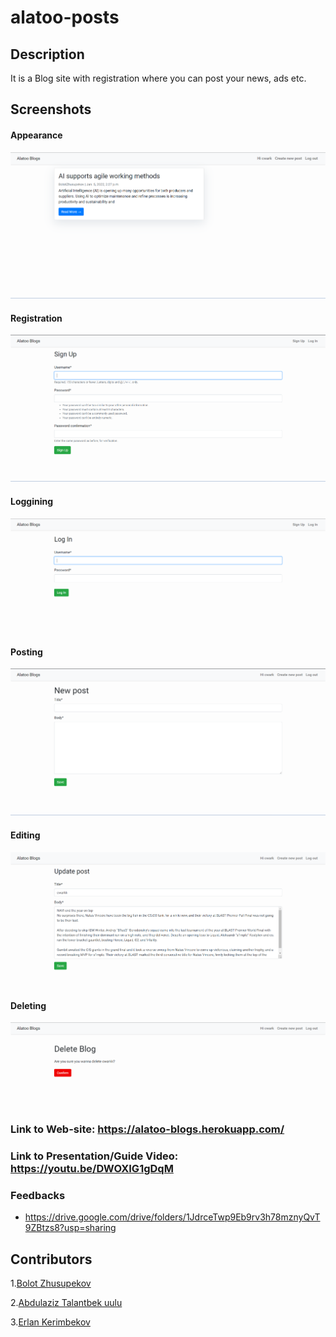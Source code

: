 # alatoo-posts

## Description

It is a Blog site with registration where you can post your news, ads etc.
## Screenshots

#### Appearance

![](https://github.com/BolotZhusupekov07/alatoo-posts/blob/master/img/Screenshot_1.png)
#### Registration

![](https://github.com/BolotZhusupekov07/alatoo-posts/blob/master/img/Screenshot_3.png)
#### Loggining

![](https://github.com/BolotZhusupekov07/alatoo-posts/blob/master/img/Screenshot_6.png)
#### Posting

![](https://github.com/BolotZhusupekov07/alatoo-posts/blob/master/img/Screenshot_2.png)
#### Editing

![](https://github.com/BolotZhusupekov07/alatoo-posts/blob/master/img/Screenshot_5.png)
#### Deleting

![](https://github.com/BolotZhusupekov07/alatoo-posts/blob/master/img/Screenshot_4.png)

### Link to Web-site: https://alatoo-blogs.herokuapp.com/

### Link to Presentation/Guide Video: https://youtu.be/DWOXIG1gDqM

### Feedbacks

 - https://drive.google.com/drive/folders/1JdrceTwp9Eb9rv3h78mznyQvT9ZBtzs8?usp=sharing

## Contributors

1.[Bolot Zhusupekov](https://github.com/BolotZhusupekov07)

2.[Abdulaziz Talantbek uulu](https://github.com/cwarkk)

3.[Erlan Kerimbekov](https://github.com/K-Erlan)
